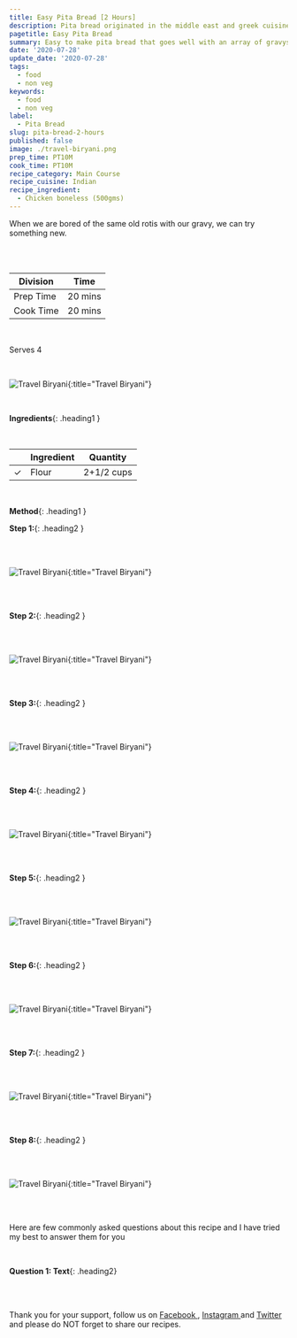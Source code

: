 ```yaml
---
title: Easy Pita Bread [2 Hours]
description: Pita bread originated in the middle east and greek cuisine but is enjoyed all over the world alike. Pita bread surprisingly goes very well with Indian gravys as well.
pagetitle: Easy Pita Bread
summary: Easy to make pita bread that goes well with an array of gravys, delightful and worth all the work.
date: '2020-07-28'
update_date: '2020-07-28'
tags:
  - food
  - non veg
keywords:
  - food
  - non veg
label:
  - Pita Bread
slug: pita-bread-2-hours
published: false
image: ./travel-biryani.png
prep_time: PT10M
cook_time: PT10M
recipe_category: Main Course
recipe_cuisine: Indian
recipe_ingredient:
  - Chicken boneless (500gms)
---
```


When we are bored of the same old rotis with our gravy, we can try something new.

<br/>
<br/>

|    Division  | Time    |
|--------------|---------|
| Prep Time    | 20 mins |
| Cook Time    | 20 mins |

<br/>

Serves 4

<br/>

![Travel Biryani](./travel-biryani.png){:title="Travel Biryani"}

<br/>

**Ingredients**{: .heading1 }

<br/>

|                       | Ingredient | Quantity         |
|-----------------------|------------|------------------|
| <span>&#10003;</span> | Flour      | 2+1/2 cups       |

<br/>

**Method**{: .heading1 }

**Step 1:**{: .heading2 }

<br/>
<br/>

![Travel Biryani](./travel-biryani.png){:title="Travel Biryani"}

<br/>
<br/>

**Step 2:**{: .heading2 }

<br/>
<br/>

![Travel Biryani](./travel-biryani.png){:title="Travel Biryani"}

<br/>
<br/>

**Step 3:**{: .heading2 }

<br/>
<br/>

![Travel Biryani](./travel-biryani.png){:title="Travel Biryani"}

<br/>
<br/>

**Step 4:**{: .heading2 }

<br/>
<br/>

![Travel Biryani](./travel-biryani.png){:title="Travel Biryani"}

<br/>
<br/>

**Step 5:**{: .heading2 }

<br/>
<br/>

![Travel Biryani](./travel-biryani.png){:title="Travel Biryani"}

<br/>
<br/>

**Step 6:**{: .heading2 }

<br/>
<br/>

![Travel Biryani](./travel-biryani.png){:title="Travel Biryani"}

<br/>
<br/>

**Step 7:**{: .heading2 }

<br/>
<br/>

![Travel Biryani](./travel-biryani.png){:title="Travel Biryani"}

<br/>
<br/>

**Step 8:**{: .heading2 }

<br/>
<br/>

![Travel Biryani](./travel-biryani.png){:title="Travel Biryani"}

<br/>
<br/>

Here are few commonly asked questions about this recipe and I have tried my best to answer them for you

<br/>

**Question 1: Text**{: .heading2}  


<br/>
<br/>

Thank you for your support, follow us on <a href="https://www.facebook.com/travelBiryani/" title="Travel Biryani Facebook" target="_blank" rel='external nofollow'> Facebook </a>, <a href="https://www.instagram.com/travelBiryani/" title="Travel Biryani Instagram" target="_blank" rel='external nofollow'> Instagram </a>
and <a href="https://twitter.com/travelBiryani" title="Travel Biryani Twitter" target="_blank" rel='external nofollow'> Twitter </a> and please do NOT forget to share our recipes.